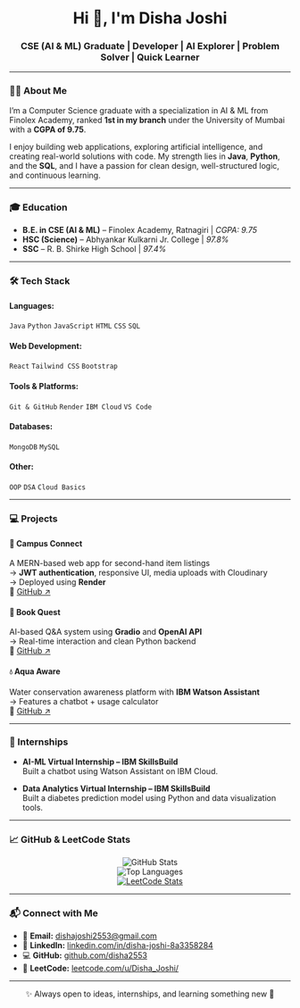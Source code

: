 <h1 align="center">Hi 👋, I'm Disha Joshi</h1>
<h3 align="center">CSE (AI & ML) Graduate | Developer | AI Explorer | Problem Solver | Quick Learner </h3>

---

### 👩‍💻 About Me

I’m a Computer Science graduate with a specialization in AI & ML from Finolex Academy, ranked **1st in my branch** under the University of Mumbai with a **CGPA of 9.75**.  

I enjoy building  web applications, exploring artificial intelligence, and creating real-world solutions with code. My strength lies in **Java**, **Python**, and the **SQL**, and I have a passion for clean design, well-structured logic, and continuous learning.  

---

### 🎓 Education

- **B.E. in CSE (AI & ML)** – Finolex Academy, Ratnagiri | *CGPA: 9.75*  
- **HSC (Science)** – Abhyankar Kulkarni Jr. College | *97.8%*  
- **SSC** – R. B. Shirke High School | *97.4%*

---

### 🛠️ Tech Stack

#### Languages:
`Java` `Python` `JavaScript` `HTML` `CSS` `SQL`

#### Web Development:
`React` `Tailwind CSS` `Bootstrap`

#### Tools & Platforms:
`Git & GitHub` `Render` `IBM Cloud` `VS Code`

#### Databases:
`MongoDB` `MySQL`

#### Other:
`OOP` `DSA` `Cloud Basics`

---

### 💻 Projects

#### 📱 Campus Connect  
A MERN-based web app for second-hand item listings  
→ **JWT authentication**, responsive UI, media uploads with Cloudinary  
→ Deployed using **Render**  
🔗 [GitHub ↗](https://github.com/disha2553/Campus-Connect)

#### 📖 Book Quest  
AI-based Q&A system using **Gradio** and **OpenAI API**  
→ Real-time interaction and clean Python backend  
🔗 [GitHub ↗](https://github.com/disha2553/Book-Quest)

#### 💧 Aqua Aware  
Water conservation awareness platform with **IBM Watson Assistant**  
→ Features a chatbot + usage calculator  
🔗 [GitHub ↗](https://github.com/disha2553/AquaAware)

---

### 💼 Internships

- **AI-ML Virtual Internship – IBM SkillsBuild**  
  Built a chatbot using Watson Assistant on IBM Cloud.

- **Data Analytics Virtual Internship – IBM SkillsBuild**  
  Built a diabetes prediction model using Python and data visualization tools.

---

### 📈 GitHub & LeetCode Stats

<div align="center">

![GitHub Stats](https://github-readme-stats.vercel.app/api?username=disha2553&show_icons=true&theme=radical)  
![Top Languages](https://github-readme-stats.vercel.app/api/top-langs/?username=disha2553&layout=compact&theme=radical)   
[![LeetCode Stats](https://leetcard.jacoblin.cool/Disha_Joshi?theme=dark&font=Fira%20Code&ext=heatmap)](https://leetcode.com/u/Disha_Joshi/)

</div>

---

### 📬 Connect with Me

- 📧 **Email:** dishajoshi2553@gmail.com  
- 🔗 **LinkedIn:** [linkedin.com/in/disha-joshi-8a3358284](https://www.linkedin.com/in/disha-joshi-8a3358284)  
- 💻 **GitHub:** [github.com/disha2553](https://github.com/disha2553)  
- 🧠 **LeetCode:** [leetcode.com/u/Disha_Joshi/](https://leetcode.com/u/Disha_Joshi/)

---

<div align="center">✨ Always open to ideas, internships, and learning something new 🌱</div>

<!--
**disha2553/disha2553** is a ✨ _special_ ✨ repository because its `README.md` (this file) appears on your GitHub profile.

Here are some ideas to get you started:

- 🔭 I’m currently working on ...
- 🌱 I’m currently learning ...
- 👯 I’m looking to collaborate on ...
- 🤔 I’m looking for help with ...
- 💬 Ask me about ...
- 📫 How to reach me: ...
- 😄 Pronouns: ...
- ⚡ Fun fact: ...
-->

